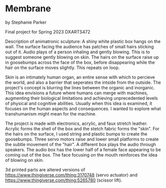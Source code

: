 # Membrane
by Stephanie Parker

Final project for Spring 2023 DXARTS472

Description of animatronic sculpture: A shiny white plastic box hangs on the wall. The surface facing the audience has patches of small hairs sticking out of it. Audio plays of a person inhaling and gently blowing. This is to suggest someone gently blowing on skin. The hairs on the surface raise up in goosebumps across the face of the box, before disappearing while the hair on the surface moves slightly. This repeats on loop.

Skin is an intimately human organ, an entire sense with which to percieve the world, and also a barrier that seperates the intside from the outside. The project's concept is blurring the lines between the organic and inorganic. This idea envisions a future where humans can merge with machines, augmenting their biological limitations and achieving unprecedented levels of physical and cognitive abilities. Usually when this idea is examined, it focuses on the human aspects and consequences. I wanted to explore what transhumanism might mean for the machine. 

The project is made with electronics, acrylic, and faux stretch leather. Acrylic forms the shell of the box and the stetch fabric forms the "skin". For the hairs on the surface, I used string and plastic bumps to create the goosebumps. Three servo motors raise and lower small platforms to create the subtle movement of the "hair". A different box plays the audio through speakers. The audio box has the lower half of a female face appearing to be coming out of the box. The face focusing on the mouth reinforces the idea of blowing on skin. 

3d printed parts are altered versions of https://www.thingiverse.com/thing:3170748 (servo actuator) and https://www.thingiverse.com/thing:5265780 (scissor lift). 
